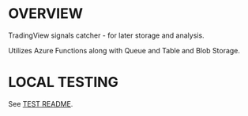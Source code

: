# OVERVIEW

TradingView signals catcher - for later storage and analysis.

Utilizes Azure Functions along with Queue and Table and Blob Storage.

# LOCAL TESTING

See [TEST README](./tests/README.md).

